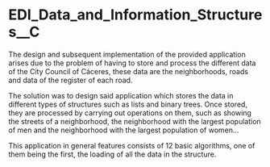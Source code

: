 # EDI_Data_and_Information_Structures__C

The design and subsequent implementation of the provided application arises due to the problem of having to store and process the different data of the City Council of Cáceres, these data are the neighborhoods, roads and data of the register of each road.

The solution was to design said application which stores the data in different types of structures such as lists and binary trees. Once stored, they are processed by carrying out operations on them, such as showing the streets of a neighborhood, the neighborhood with the largest population of men and the neighborhood with the largest population of women...

This application in general features consists of 12 basic algorithms, one of them being the first, the loading of all the data in the structure.

